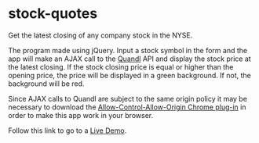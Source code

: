 # stock-quotes
Get the latest closing of any company stock in the NYSE.

The program made using jQuery. Input a stock symbol in the form and the app will make an AJAX call to the [Quandl](https://www.quandl.com/) API and display the stock price at the latest closing. If the stock closing price is equal or higher than the opening price, the price will be displayed in a green background. If not, the background will be red.

Since AJAX calls to Quandl are subject to the same origin policy it may be necessary to download the [Allow-Control-Allow-Origin Chrome plug-in](https://chrome.google.com/webstore/detail/allow-control-allow-origi/nlfbmbojpeacfghkpbjhddihlkkiljbi?hl=en) in order to make this app work in your browser.

Follow this link to go to a [Live Demo](http://mariobox.github.io/stock-quotes/).
 
